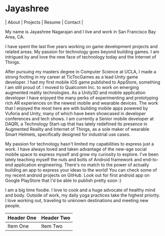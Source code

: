 # Jayashree

| About | Projects | Resume | Contact |

My name is Jayashree Nagarajan and I live and work in San Francisco Bay Area, CA.

I have spent the last five years working on game development projects and related areas. My passion for technology goes beyond building games. I am intrigued by and love the new face of technology today and the Internet of Things.

After pursuing my masters degree in Computer Science at UCLA, I made a strong footing in my career at TicTocGames as a lead Unity game developer. I had my first mobile iOS game published to AppStore, something I am still proud of. I moved to Qualcomm Inc. to work on emerging augmented reality technologies. As a Unity3D and mobile application developer I have enjoyed the many perks of experimenting and prototyping rich AR experiences on the newest mobile and wearable devices. The work that I enjoyed the most here are with building mobile apps powered by Vuforia and Unity, many of which have been showcased in developer conferences and tech shows. I am currently a Senior mobile developer at DAQRI, a Technology Start-up that has lately redefined its presence in Augmented Reality and Internet of Things, as a sole maker of wearable Smart Helmets, specifically designed for industrial use cases.

My passion for technology hasn't limited my capabilities to express just a work. I have always loved and taken advantage of the new-age social mobile space to express myself and grow my curiosity to explore. I've been lately teaching myself the nuts and bolts of Android framework and end-to-end application engineering. There's no match to the power of actually building an app to express your ideas to the world! You can check some of my recent android projects on GitHub. Look out for first android app on Google PlayStore that I'd be able to publish pretty soon :)

I am a big time foodie. I love to cook and a huge advocate of healthy mind and body. Outside of work, my daily yoga practices take the highest priority. I love working out, traveling to unknown destinations and meeting new people.


| Header One     | Header Two     |
| :------------- | :------------- |
| Item One       | Item Two       |
